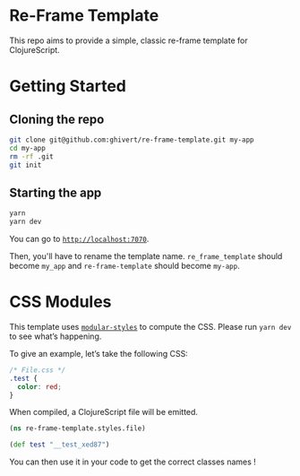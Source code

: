 # Re-Frame Template

This repo aims to provide a simple, classic re-frame template for ClojureScript.

# Getting Started

## Cloning the repo

```bash
git clone git@github.com:ghivert/re-frame-template.git my-app
cd my-app
rm -rf .git
git init
```

## Starting the app

```bash
yarn
yarn dev
```

You can go to [`http://localhost:7070`](http://localhost:7070).

Then, you'll have to rename the template name. `re_frame_template` should become
`my_app` and `re-frame-template` should become `my-app`.

# CSS Modules

This template uses [`modular-styles`](https://github.com/ghivert/modular-styles)
to compute the CSS. Please run `yarn dev` to see what’s happening.

To give an example, let’s take the following CSS:

```css
/* File.css */
.test {
  color: red;
}
```

When compiled, a ClojureScript file will be emitted.

```clojure
(ns re-frame-template.styles.file)

(def test "__test_xed87")
```

You can then use it in your code to get the correct classes names !
